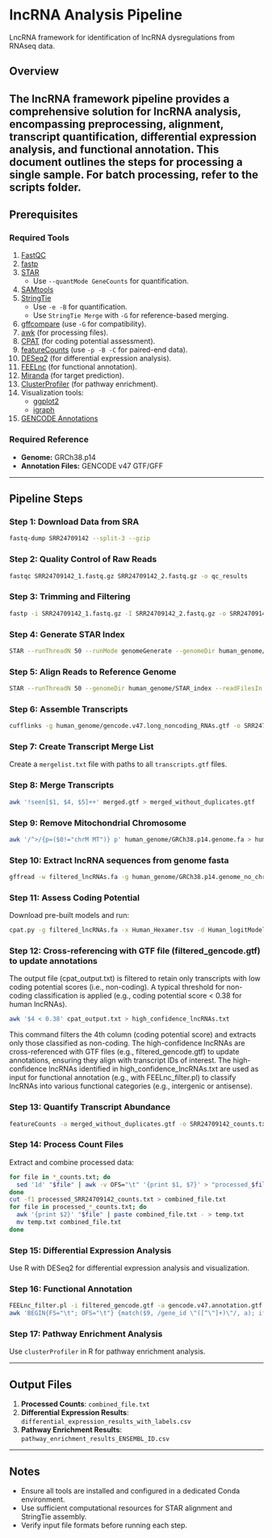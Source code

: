 # lncRNA Analysis Pipeline
LncRNA framework for identification of lncRNA dysregulations from RNAseq data.

## Overview
The lncRNA framework pipeline provides a comprehensive solution for lncRNA analysis, encompassing preprocessing, alignment, transcript quantification, differential expression analysis, and functional annotation. This document outlines the steps for processing a single sample. For batch processing, refer to the scripts folder.
---

## Prerequisites

### Required Tools
1. [FastQC](https://github.com/s-andrews/FastQC)
2. [fastp](https://github.com/OpenGene/fastp)
3. [STAR](https://github.com/alexdobin/STAR)
   - Use `--quantMode GeneCounts` for quantification.
4. [SAMtools](http://www.htslib.org/)
5. [StringTie](https://github.com/gpertea/stringtie)
   - Use `-e -B` for quantification.
   - Use `StringTie Merge` with `-G` for reference-based merging.
6. [gffcompare](https://github.com/gpertea/gffcompare) (use `-G` for compatibility).
7. [awk](https://www.gnu.org/software/gawk/) (for processing files).
8. [CPAT](https://pypi.org/project/CPAT/) (for coding potential assessment).
9. [featureCounts](https://subread.sourceforge.net/featureCounts.html) (use `-p -B -C` for paired-end data).
10. [DESeq2](https://bioconductor.org/packages/devel/bioc/vignettes/DESeq2/inst/doc/DESeq2.html) (for differential expression analysis).
11. [FEELnc](https://github.com/tderrien/FEELnc) (for functional annotation).
12. [Miranda](https://github.com/hacktrackgnulinux/miranda) (for target prediction).
13. [ClusterProfiler](https://github.com/YuLab-SMU/clusterProfiler) (for pathway enrichment).
14. Visualization tools:
    - [ggplot2](https://ggplot2.tidyverse.org/)
    - [igraph](https://igraph.org/)
15. [GENCODE Annotations](https://www.gencodegenes.org/human/)

### Required Reference
- **Genome:** GRCh38.p14
- **Annotation Files:** GENCODE v47 GTF/GFF

---

## Pipeline Steps

### Step 1: Download Data from SRA
```bash
fastq-dump SRR24709142 --split-3 --gzip
```

### Step 2: Quality Control of Raw Reads
```bash
fastqc SRR24709142_1.fastq.gz SRR24709142_2.fastq.gz -o qc_results
```

### Step 3: Trimming and Filtering
```bash
fastp -i SRR24709142_1.fastq.gz -I SRR24709142_2.fastq.gz -o SRR24709142_1_clean.fastq.gz -O SRR24709142_2_clean.fastq.gz -h SRR24709142_report.html --trim_poly_g --cut_mean_quality 20 --length_required 50
```

### Step 4: Generate STAR Index
```bash
STAR --runThreadN 50 --runMode genomeGenerate --genomeDir human_genome/STAR_index --genomeFastaFiles human_genome/GRCh38.p14.genome.fa --sjdbGTFfile human_genome/gencode.v47.long_noncoding_RNAs.gtf
```

### Step 5: Align Reads to Reference Genome
```bash
STAR --runThreadN 50 --genomeDir human_genome/STAR_index --readFilesIn SRR24709142_1_clean.fastq.gz SRR24709142_2_clean.fastq.gz --readFilesCommand zcat --outSAMtype BAM SortedByCoordinate --outFileNamePrefix SRR24709142_ --quantMode TranscriptomeSAM GeneCounts --outSAMstrandField intronMotif
```

### Step 6: Assemble Transcripts
```bash
cufflinks -g human_genome/gencode.v47.long_noncoding_RNAs.gtf -o SRR24709142_cufflinks_out -p 8 SRR24709142_Aligned.sortedByCoord.out.bam
```

### Step 7: Create Transcript Merge List
Create a `mergelist.txt` file with paths to all `transcripts.gtf` files.

### Step 8: Merge Transcripts
```bash
awk '!seen[$1, $4, $5]++' merged.gtf > merged_without_duplicates.gtf
```

### Step 9: Remove Mitochondrial Chromosome
```bash
awk '/^>/{p=($0!="chrM MT")} p' human_genome/GRCh38.p14.genome.fa > human_genome/GRCh38.p14.genome_no_chrM.fa
```
### Step 10: Extract lncRNA sequences from genome fasta
```bash
gffread -w filtered_lncRNAs.fa -g human_genome/GRCh38.p14.genome_no_chrM.fa merged_without_duplicates.gtf
```

### Step 11: Assess Coding Potential
Download pre-built models and run:
```bash
cpat.py -g filtered_lncRNAs.fa -x Human_Hexamer.tsv -d Human_logitModel.RData -o cpat_output.txt
```
### Step 12: Cross-referencing with GTF file (filtered_gencode.gtf) to update annotations
The output file (cpat_output.txt) is filtered to retain only transcripts with low coding potential scores (i.e., non-coding). A typical threshold for non-coding classification is applied (e.g., coding potential score < 0.38 for human lncRNAs).
```bash
awk '$4 < 0.38' cpat_output.txt > high_confidence_lncRNAs.txt
```
This command filters the 4th column (coding potential score) and extracts only those classified as non-coding. The high-confidence lncRNAs are cross-referenced with GTF files (e.g., filtered_gencode.gtf) to update annotations, ensuring they align with transcript IDs of interest. The high-confidence lncRNAs identified in high_confidence_lncRNAs.txt are used as input for functional annotation (e.g., with FEELnc_filter.pl) to classify lncRNAs into various functional categories (e.g., intergenic or antisense).

### Step 13: Quantify Transcript Abundance
```bash
featureCounts -a merged_without_duplicates.gtf -o SRR24709142_counts.txt -T 8 -p -B -C SRR24709142_Aligned.sortedByCoord.out.bam
```

### Step 14: Process Count Files
Extract and combine processed data:
```bash
for file in *_counts.txt; do
  sed '1d' "$file" | awk -v OFS="\t" '{print $1, $7}' > "processed_$file"
done
cut -f1 processed_SRR24709142_counts.txt > combined_file.txt
for file in processed_*_counts.txt; do
  awk '{print $2}' "$file" | paste combined_file.txt - > temp.txt
  mv temp.txt combined_file.txt
done
```

### Step 15: Differential Expression Analysis
Use R with DESeq2 for differential expression analysis and visualization.

### Step 16: Functional Annotation
```bash
FEELnc_filter.pl -i filtered_gencode.gtf -a gencode.v47.annotation.gtf -b transcript_biotype=protein_coding -l > candidate_lncRNA.gtf
awk 'BEGIN{FS="\t"; OFS="\t"} {match($9, /gene_id \"([^\"]+)\"/, a); if (a[1] != "") print a[1]}' candidate_lncRNA.gtf | sort | uniq > lncRNA_target_genes.txt
```

### Step 17: Pathway Enrichment Analysis
Use `clusterProfiler` in R for pathway enrichment analysis.

---

## Output Files
1. **Processed Counts**: `combined_file.txt`
2. **Differential Expression Results**: `differential_expression_results_with_labels.csv`
3. **Pathway Enrichment Results**: `pathway_enrichment_results_ENSEMBL_ID.csv`

---

## Notes
- Ensure all tools are installed and configured in a dedicated Conda environment.
- Use sufficient computational resources for STAR alignment and StringTie assembly.
- Verify input file formats before running each step.
